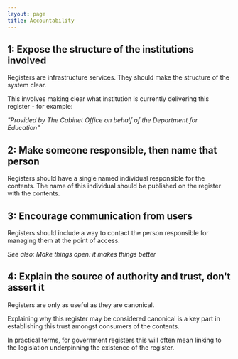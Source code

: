 ```yaml
---
layout: page
title: Accountability
---
```

## 1: Expose the structure of the institutions involved

Registers are infrastructure services. They should make the structure of the system clear.

This involves making clear what institution is currently delivering this register - for example:

_"Provided by The Cabinet Office on behalf of the Department for Education"_

## 2: Make someone responsible, then name that person

Registers should have a single named individual responsible for the contents. The name of
this individual should be published on the register with the contents.

## 3: Encourage communication from users

Registers should include a way to contact the person responsible for managing them at the
point of access.

_See also: Make things open: it makes things better_

## 4: Explain the source of authority and trust, don't assert it

Registers are only as useful as they are canonical.

Explaining why this register may be
considered canonical is a key part in establishing this trust amongst consumers of the
contents.

In practical terms, for government registers this will often mean linking to the legislation
underpinning the existence of the register.
